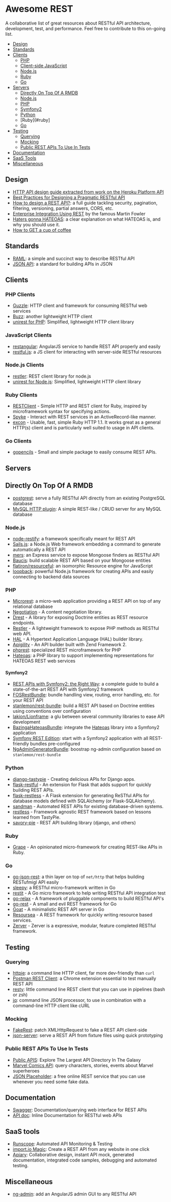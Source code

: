 # Awesome REST

A collaborative list of great resources about RESTful API architecture, development, test, and performance. Feel free to contribute to this on-going list.

* [Design](#design)
* [Standards](#standards)
* [Clients](#clients)
  * [PHP](#php-clients)
  * [Client-side JavaScript](#javascript-clients)
  * [Node.js](#nodejs-clients)
  * [Ruby](#ruby-clients)
  * [Go](#go-clients)
* [Servers](#servers)
  * [Directly On Top Of A RMDB](#directly-on-top-of-a-rmdb)
  * [Node.js](#nodejs)
  * [PHP](#php)
  * [Symfony2](#symfony2)
  * [Python](#python)
  * [Ruby](#ruby]
  * [Go](#go)
* [Testing](#testing)
  * [Querying](#querying)
  * [Mocking](#mocking)
  * [Public REST APIs To Use In Tests](public-rest-apis-to-use-in-tests)
* [Documentation](#documentation)
* [SaaS Tools](#sass-tools)
* [Miscellaneous](#miscellaneous)



## Design

* [HTTP API design guide extracted from work on the Heroku Platform API](https://github.com/interagent/http-api-design)
* [Best Practices for Designing a Pragmatic RESTful API](http://www.vinaysahni.com/best-practices-for-a-pragmatic-restful-api)
* [How to design a REST API?](http://blog.octo.com/en/design-a-rest-api/): a full guide tackling security, pagination, filtering, versioning, partial answers, CORS, etc.
* [Enterprise Integration Using REST](http://martinfowler.com/articles/enterpriseREST.html) by the famous Martin Fowler
* [Haters gonna HATEOAS](http://timelessrepo.com/haters-gonna-hateoas): a clear explanation on what HATEOAS is, and why you should use it.
* [How to GET a cup of coffee](http://www.infoq.com/articles/webber-rest-workflow/)

## Standards

* [RAML](http://raml.org/): a simple and succinct way to describe RESTful API
* [JSON API](http://jsonapi.org/): a standard for building APIs in JSON

## Clients

### PHP Clients

* [Guzzle](http://guzzle.readthedocs.org/en/latest/): HTTP client and framework for consuming RESTful web services
* [Buzz](https://github.com/kriswallsmith/buzz): another lightweight HTTP client
* [unirest for PHP](https://github.com/Mashape/unirest-php): Simplified, lightweight HTTP client library

### JavaScript Clients

* [restangular](https://github.com/mgonto/restangular): AngularJS service to handle REST API properly and easily
* [restful.js](https://github.com/marmelab/restful.js): a JS client for interacting with server-side RESTful resources

### Node.js Clients

 * [restler](https://github.com/danwrong/restler): REST client library for node.js
 * [unirest for Node.js](https://github.com/Mashape/unirest-nodejs): Simplified, lightweight HTTP client library

### Ruby Clients

* [RESTClient](https://github.com/rest-client/rest-client) - Simple HTTP and REST client for Ruby, inspired by microframework syntax for specifying actions.
* [Spyke](https://github.com/balvig/spyke) - Interact with REST services in an ActiveRecord-like manner.
* [excon](https://github.com/excon/excon) - Usable, fast, simple Ruby HTTP 1.1. It works great as a general HTTP(s) client and is particularly well suited to usage in API clients.

### Go Clients

* [gopencils](https://github.com/bndr/gopencils) - Small and simple package to easily consume REST APIs.

## Servers

## Directly On Top Of A RMDB

* [postgrest](https://github.com/begriffs/postgrest): serve a fully RESTful API directly from an existing PostgreSQL database
* [MySQL HTTP plugin](http://blog.ulf-wendel.de/2014/mysql-5-7-http-plugin-mysql/): A simple REST-like / CRUD server for any MySQL database

### Node.js

* [node-restify](https://github.com/mcavage/node-restify): a framework specifically meant for REST API
* [Sails.js](http://sailsjs.org/): a Node.js Web framework embedding a command to generate automatically a REST API
* [mers](https://github.com/jspears/mers): an Express service to expose Mongoose finders as RESTful API
* [Baucis](https://github.com/wprl/baucis): build scalable REST API based on your Mongoose entities
* [flatiron/resourceful](https://github.com/flatiron/resourceful): an isomorphic Resource engine for JavaScript
* [loopback](http://loopback.io/): powerful Node.js framework for creating APIs and easily connecting to backend data sources

### PHP

* [Microrest](https://github.com/marmelab/microrest.php): a micro-web application providing a REST API on top of any relational database
* [Negotiation](https://github.com/willdurand/Negotiation) - A content negotiation library.
* [Drest](https://github.com/leedavis81/drest) - A library for exposing Doctrine entities as REST resource endpoints.
* [Restler](https://github.com/Luracast/Restler) - A lightweight framework to expose PHP methods as RESTful web API.
* [HAL](https://github.com/blongden/hal) - A Hypertext Application Language (HAL) builder library.
* [Apigility](https://github.com/zfcampus/zf-apigility-skeleton) - An API builder built with Zend Framework 2.
* [phprest](https://github.com/phprest/phprest): specialized REST microframework for PHP
* [Hateoas](https://github.com/willdurand/Hateoas): a PHP library to support implementing representations for HATEOAS REST web services

#### Symfony2

* [REST APIs with Symfony2: the Right Way](http://williamdurand.fr/2012/08/02/rest-apis-with-symfony2-the-right-way/): a complete guide to build a state-of-the-art REST API with Symfony2 framework
* [FOSRestBundle](https://github.com/FriendsOfSymfony/FOSRestBundle): bundle handling view, routing, error handling, etc. for your REST API
* [stanlemon/rest-bundle](https://github.com/stanlemon/rest-bundle): build a REST API based on Doctrine entities using conventions over configuration
* [lakion/Lionframe](http://lakion.com/lionframe): a glu between several community libraries to ease API development
* [BazingaHateoasBundle](https://github.com/willdurand/BazingaHateoasBundle): integrate the [Hateoas](https://github.com/willdurand/Hateoas) library into a Symfony2 application
* [Symfony REST Edition](https://github.com/gimler/symfony-rest-edition): start with a Symfony2 application with all REST-friendly bundles pre-configured
* [NgAdminGeneratorBundle](https://github.com/marmelab/NgAdminGeneratorBundle): boostrap ng-admin configuration based on `stanlemon/rest-bundle`

### Python

* [django-tastypie](http://tastypieapi.org/) - Creating delicious APIs for Django apps.
* [flask-restful](http://flask-restful.readthedocs.org/) - An extension for Flask that adds support for quickly building REST APIs.
* [flask-restless](https://flask-restless.readthedocs.org/en/latest/) - A Flask extension for generating ReSTful APIs for database models defined with SQLAlchemy (or Flask-SQLAlchemy).
* [sandman](https://github.com/jeffknupp/sandman) - Automated REST APIs for existing database-driven systems.
* [restless](http://restless.readthedocs.org/en/latest/) - Framework agnostic REST framework based on lessons learned from TastyPie.
* [savory-pie](https://github.com/RueLaLa/savory-pie/) - REST API building library (django, and others)

### Ruby

* [Grape](http://intridea.github.io/grape) - An opinionated micro-framework for creating REST-like APIs in Ruby.

### Go

* [go-json-rest](https://github.com/ant0ine/go-json-rest): a thin layer on top of `net/http` that helps building RESTufmigl API easily
* [sleepy](https://github.com/dougblack/sleepy): a RESTful micro-framework written in Go
* [restit](https://github.com/yookoala/restit) - A Go micro framework to help writing RESTful API integration test
* [go-relax](https://github.com/codehack/go-relax) - A framework of pluggable components to build RESTful API's
* [go-rest](https://github.com/ungerik/go-rest) - A small and evil REST framework for Go
* [Goat](https://github.com/bahlo/goat) - A minimalistic REST API server in Go
* [Resoursea](https://github.com/resoursea/api) - A REST framework for quickly writing resource based services.
* [Zerver](https://github.com/cosiner/zerver) - Zerver is a expressive, modular, feature completed RESTful framework.

## Testing

### Querying

* [httpie](https://github.com/jakubroztocil/httpie): a command line HTTP client, far more dev-friendly than `curl`
* [Postman REST Client](https://chrome.google.com/webstore/detail/postman-rest-client/fdmmgilgnpjigdojojpjoooidkmcomcm): a Chrome extension essential to test manually REST API
* [resty](https://github.com/micha/resty): little command line REST client that you can use in pipelines (bash or zsh)
* [jq](https://github.com/stedolan/jq): command line JSON processor, to use in combination with a command-line HTTP client like cURL

### Mocking

* [FakeRest](https://github.com/marmelab/FakeRest): patch XMLHttpRequest to fake a REST API client-side
* [json-server](https://github.com/typicode/json-server): serve a REST API from fixture files using quick prototyping

### Public REST APIs To Use In Tests

* [Public APIS](https://www.publicapis.com/): Explore The Largest API Directory In The Galaxy
* [Marvel Comics API](http://developer.marvel.com/): query characters, stories, events about Marvel superheroes
* [JSON Placeholder](http://jsonplaceholder.typicode.com/): a free online REST service that you can use whenever you need some fake data.

## Documentation 

* [Swagger](http://swagger.io/): Documentation/querying web interface for REST APIs
* [API doc](http://apidocjs.com/): Inline Documentation for RESTful web APIs

## SaaS tools

* [Runscope](https://www.runscope.com/): Automated API Monitoring & Testing
* [import.io Magic](https://magic.import.io/): Create a REST API from any website in one click
* [Apiary](https://apiary.io/): Collaborative design, instant API mock, generated documentation, integrated code samples, debugging and automated testing.

## Miscellaneous

* [ng-admin](https://github.com/marmelab/ng-admin): add an AngularJS admin GUI to any RESTful API

